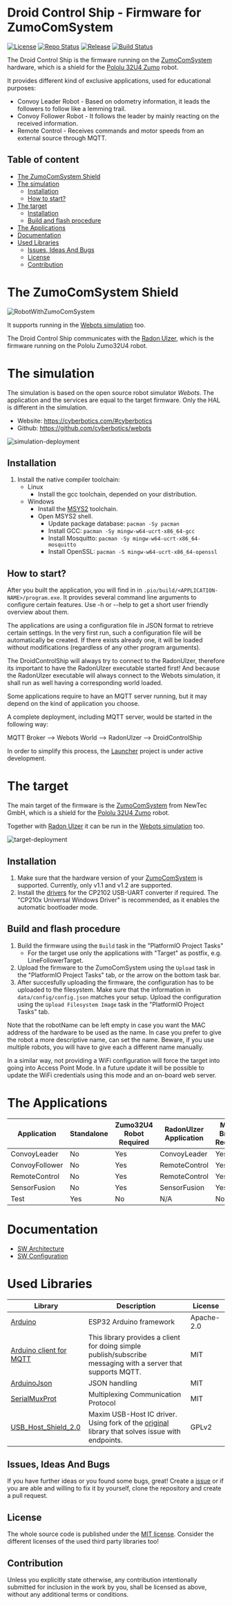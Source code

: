# Droid Control Ship - Firmware for ZumoComSystem <!-- omit in toc -->

[![License](https://img.shields.io/badge/license-MIT-blue.svg)](http://choosealicense.com/licenses/mit/)
[![Repo Status](https://www.repostatus.org/badges/latest/wip.svg)](https://www.repostatus.org/#wip)
[![Release](https://img.shields.io/github/release/BlueAndi/DroidControlShip.svg)](https://github.com/BlueAndi/DroidControlShip/releases)
[![Build Status](https://github.com/BlueAndi/DroidControlShip/actions/workflows/main.yml/badge.svg?branch=main)](https://github.com/BlueAndi/DroidControlShip/actions/workflows/main.yml)

The Droid Control Ship is the firmware running on the [ZumoComSystem](https://github.com/NewTec-GmbH/ZumoComSystem) hardware, which is a shield for the [Pololu 32U4 Zumo](https://www.pololu.com/product/2510) robot.

It provides different kind of exclusive applications, used for educational purposes:

* Convoy Leader Robot - Based on odometry information, it leads the followers to follow like a lemming trail.
* Convoy Follower Robot - It follows the leader by mainly reacting on the received information.
* Remote Control - Receives commands and motor speeds from an external source through MQTT.

## Table of content

* [The ZumoComSystem Shield](#the-zumocomsystem-shield)
* [The simulation](#the-simulation)
  * [Installation](#installation)
  * [How to start?](#how-to-start)
* [The target](#the-target)
  * [Installation](#installation-1)
  * [Build and flash procedure](#build-and-flash-procedure)
* [The Applications](#the-applications)
* [Documentation](#documentation)
* [Used Libraries](#used-libraries)
  * [Issues, Ideas And Bugs](#issues-ideas-and-bugs)
  * [License](#license)
  * [Contribution](#contribution)

# The ZumoComSystem Shield

![RobotWithZumoComSystem](doc/images/RobotWithZumoComSystem.jpg)

It supports running in the [Webots simulation](https://www.cyberbotics.com/) too.

The Droid Control Ship communicates with the [Radon Ulzer](https://github.com/BlueAndi/RadonUlzer), which is the firmware running on the Pololu Zumo32U4 robot.

# The simulation

The simulation is based on the open source robot simulator *Webots*. The application and the services are equal to the target firmware. Only the HAL is different in the simulation.

* Website: <https://cyberbotics.com/#cyberbotics>
* Github: <https://github.com/cyberbotics/webots>

![simulation-deployment](http://www.plantuml.com/plantuml/proxy?cache=no&src=https://raw.githubusercontent.com/BlueAndi/DroidControlShip/main/doc/architecture/uml/PhysicalView/SimulationDeployment.plantuml)

## Installation

1. Install the native compiler toolchain:
    * Linux
        * Install the gcc toolchain, depended on your distribution.
    * Windows
        * Install the [MSYS2](https://www.msys2.org) toolchain.
        * Open MSYS2 shell.
            * Update package database: ```pacman -Sy pacman```
            * Install GCC: ```pacman -Sy mingw-w64-ucrt-x86_64-gcc```
            * Install Mosquitto: ```pacman -Sy mingw-w64-ucrt-x86_64-mosquitto```
            * Install OpenSSL: ```pacman -S mingw-w64-ucrt-x86_64-openssl```

## How to start?

After you built the application, you will find in in ```.pio/build/<APPLICATION-NAME>/program.exe```. It provides several command line arguments to configure certain features. Use -h or --help to get a short user friendly overview about them.

The applications are using a configuration file in JSON format to retrieve certain settings. In the very first run, such a configuration file will be automatically be created. If there exists already one, it will be loaded without modifications (regardless of any other program arguments).

The DroidControlShip will always try to connect to the RadonUlzer, therefore its important to have the RadonUlzer executable started first! And because the RadonUlzer executable will always connect to the Webots simulation, it shall run as well having a corresponding world loaded.

Some applications require to have an MQTT server running, but it may depend on the kind of application you choose.

A complete deployment, including MQTT server, would be started in the following way:

MQTT Broker --> Webots World --> RadonUlzer --> DroidControlShip

In order to simplify this process, the [Launcher](https://github.com/gabryelreyes/Launcher) project is under active development.

# The target
The main target of the firmware is the [ZumoComSystem](https://github.com/NewTec-GmbH/ZumoComSystem) from NewTec GmbH, which is a shield for the [Pololu 32U4 Zumo](https://www.pololu.com/product/2510) robot.

Together with [Radon Ulzer](https://github.com/BlueAndi/RadonUlzer) it can be run in the [Webots simulation](https://www.cyberbotics.com/) too.

![target-deployment](http://www.plantuml.com/plantuml/proxy?cache=no&src=https://raw.githubusercontent.com/BlueAndi/DroidControlShip/main/doc/architecture/uml/PhysicalView/TargetDeployment.plantuml)

## Installation
1. Make sure that the hardware version of your [ZumoComSystem](https://github.com/NewTec-GmbH/ZumoComSystem) is supported. Currently, only v1.1 and v1.2 are supported.
2. Install the [drivers](https://www.silabs.com/developers/usb-to-uart-bridge-vcp-drivers?tab=downloads) for the CP2102 USB-UART converter if required. The "CP210x Universal Windows Driver" is recommended, as it enables the automatic bootloader mode.

## Build and flash procedure
1. Build the firmware using the ```Build``` task in the "PlatformIO Project Tasks"
    * For the target use only the applications with "Target" as postfix, e.g. LineFollowerTarget.
2. Upload the firmware to the ZumoComSystem using the ```Upload``` task in the "PlatformIO Project Tasks" tab, or the arrow on the bottom task bar.
3. After succesfully uploading the firmware, the configuration has to be uploaded to the filesystem. Make sure that the information in ```data/config/config.json``` matches your setup. Upload the configuration using the ```Upload Filesystem Image``` task in the "PlatformIO Project Tasks" tab.

Note that the robotName can be left empty in case you want the MAC address of the hardware to be used as the name. In case you prefer to give the robot a more descriptive name, can set the name. Beware, if you use multiple robots, you will have to give each a different name manually.

In a similar way, not providing a WiFi configuration will force the target into going into Access Point Mode. In a future update it will be possible to update the WiFi credentials using this mode and an on-board web server.

# The Applications

| Application | Standalone | Zumo32U4 Robot Required | RadonUlzer Application | MQTT Broker Required |
| - | - | - | - | - |
| ConvoyLeader | No | Yes | ConvoyLeader | Yes |
| ConvoyFollower | No | Yes | RemoteControl | Yes |
| RemoteControl | No | Yes | RemoteControl | Yes |
| SensorFusion | No | Yes | SensorFusion | Yes |
| Test | Yes | No | N/A | No |

# Documentation

* [SW Architecture](./doc/architecture/README.md)
* [SW Configuration](./doc/configuration/README.md)

# Used Libraries

| Library                                                                                        | Description                                                                                                                                    | License    |
| ---------------------------------------------------------------------------------------------- | ---------------------------------------------------------------------------------------------------------------------------------------------- | ---------- |
| [Arduino](https://github.com/platformio/platform-espressif32)                                  | ESP32 Arduino framework                                                                                                                        | Apache-2.0 |
| [Arduino client for MQTT](https://github.com/knolleary/pubsubclient)                           | This library provides a client for doing simple publish/subscribe messaging with a server that supports MQTT.                                  | MIT        |
| [ArduinoJson](https://arduinojson.org/)                                                        | JSON handling                                                                                                                                  | MIT        |
| [SerialMuxProt](https://github.com/gabryelreyes/SerialMuxProt)                                 | Multiplexing Communication Protocol                                                                                                            | MIT        |
| [USB_Host_Shield_2.0](https://github.com/NewTec-GmbH/USB_Host_Shield_2.0/tree/3_Endpoints_ACM) | Maxim USB-Host IC driver. Using fork of the [original](https://github.com/felis/USB_Host_Shield_2.0) library that solves issue with endpoints. | GPLv2      |

## Issues, Ideas And Bugs

If you have further ideas or you found some bugs, great! Create a [issue](https://github.com/BlueAndi/DroidControlShip/issues) or if you are able and willing to fix it by yourself, clone the repository and create a pull request.

## License

The whole source code is published under the [MIT license](http://choosealicense.com/licenses/mit/).
Consider the different licenses of the used third party libraries too!

## Contribution

Unless you explicitly state otherwise, any contribution intentionally submitted for inclusion in the work by you, shall be licensed as above, without any
additional terms or conditions.
